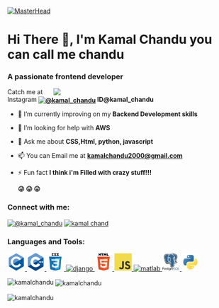 [![MasterHead](https://miro.medium.com/max/1400/0*enrI7BXUzwJEomlq.gif)](https://kamalchandu.io)
<h1 >Hi There 👋, I'm Kamal Chandu you can call me chandu</h1>
<h3 >A passionate frontend developer</h3>
<img align="right" width="400" src="https://camo.githubusercontent.com/cae12fddd9d6982901d82580bdf321d81fb299141098ca1c2d4891870827bf17/68747470733a2f2f6d69726f2e6d656469756d2e636f6d2f6d61782f313336302f302a37513379765349765f7430696f4a2d5a2e676966">
<p align="left"> Catch me at Instagram <strong> <a href="https://instagram.com/@kamal_chandu" target="blank"><img align="center" src="https://raw.githubusercontent.com/rahuldkjain/github-profile-readme-generator/master/src/images/icons/Social/instagram.svg" alt="@kamal_chandu" height="30" width="40" /></a> ID@kamal_chandu </strong> </p>

- 🔭 I’m currently improving on my  **Backend Development skills**

- 🌱 I’m looking for help with **AWS**

- 💬 Ask me about **CSS,Html, python, javascript**

- 📫 You can Email me at **kamalchandu2000@gmail.com**

- ⚡ Fun fact **I think i'm Filled with crazy stuff!!!<p> &#128540; &#128540; &#128540; </p>**

<h3 align="left">Connect with me:</h3>
<p align="left">
<a href="https://instagram.com/@kamal_chandu" target="blank"><img align="center" src="https://raw.githubusercontent.com/rahuldkjain/github-profile-readme-generator/master/src/images/icons/Social/instagram.svg" alt="@kamal_chandu" height="30" width="40" /></a>
<a href="https://www.leetcode.com/kamal chand" target="blank"><img align="center" src="https://raw.githubusercontent.com/rahuldkjain/github-profile-readme-generator/master/src/images/icons/Social/leet-code.svg" alt="kamal chand" height="30" width="40" /></a>
</p>

<h3 align="left">Languages and Tools:</h3>
<p align="left"> <a href="https://www.cprogramming.com/" target="_blank" rel="noreferrer"> <img src="https://raw.githubusercontent.com/devicons/devicon/master/icons/c/c-original.svg" alt="c" width="40" height="40"/> </a> <a href="https://www.w3schools.com/cpp/" target="_blank" rel="noreferrer"> <img src="https://raw.githubusercontent.com/devicons/devicon/master/icons/cplusplus/cplusplus-original.svg" alt="cplusplus" width="40" height="40"/> </a> <a href="https://www.w3schools.com/css/" target="_blank" rel="noreferrer"> <img src="https://raw.githubusercontent.com/devicons/devicon/master/icons/css3/css3-original-wordmark.svg" alt="css3" width="40" height="40"/> </a> <a href="https://www.djangoproject.com/" target="_blank" rel="noreferrer"> <img src="https://cdn.worldvectorlogo.com/logos/django.svg" alt="django" width="40" height="40"/> </a> <a href="https://www.w3.org/html/" target="_blank" rel="noreferrer"> <img src="https://raw.githubusercontent.com/devicons/devicon/master/icons/html5/html5-original-wordmark.svg" alt="html5" width="40" height="40"/> </a> <a href="https://developer.mozilla.org/en-US/docs/Web/JavaScript" target="_blank" rel="noreferrer"> <img src="https://raw.githubusercontent.com/devicons/devicon/master/icons/javascript/javascript-original.svg" alt="javascript" width="40" height="40"/> </a> <a href="https://www.mathworks.com/" target="_blank" rel="noreferrer"> <img src="https://upload.wikimedia.org/wikipedia/commons/2/21/Matlab_Logo.png" alt="matlab" width="40" height="40"/> </a> <a href="https://www.postgresql.org" target="_blank" rel="noreferrer"> <img src="https://raw.githubusercontent.com/devicons/devicon/master/icons/postgresql/postgresql-original-wordmark.svg" alt="postgresql" width="40" height="40"/> </a> <a href="https://www.python.org" target="_blank" rel="noreferrer"> <img src="https://raw.githubusercontent.com/devicons/devicon/master/icons/python/python-original.svg" alt="python" width="40" height="40"/> </a> </p>

<p><img align="left" src="https://github-readme-stats.vercel.app/api/top-langs?username=kamalchandu&show_icons=true&locale=en&layout=compact" alt="kamalchandu" /></p>

<p>&nbsp;<img align="center" src="https://github-readme-stats.vercel.app/api?username=kamalchandu&show_icons=true&locale=en" alt="kamalchandu" /></p>

<p><img align="center" src="https://github-readme-streak-stats.herokuapp.com/?user=kamalchandu&" alt="kamalchandu" /></p>
